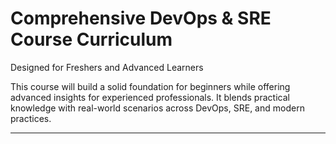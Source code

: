 # Comprehensive DevOps & SRE Course Curriculum

Designed for Freshers and Advanced Learners


This course will build a solid foundation for beginners while offering advanced insights for experienced professionals. It blends practical knowledge with real-world scenarios across DevOps, SRE, and modern practices.

---



